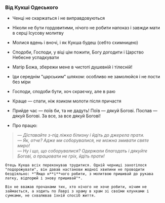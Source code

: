 ### Від Кукші Одеського

+ Ченці не скаржаться і не виправдовуються

+ Ніколи не бути гордовитими, нічого не робити напоказ і завжди мати в серці Ісусову молитву

+ Молися вдень і вночі, і як Кукша будеш (себто схимницею)

+ Сподоби, Господи, у віці цім пожити, Богу догодити і Царство Небесне успадкувати

+ Матір Божа, збережи мене в чистоті душевній і тілесній!

+ Іди середнім "царським" шляхом: особливо не замолюйся і не пости без міри

+ Господи, сподоби бути, хоч скраєчку, але в раю

+ Краще — спати, ніж язиком молоти після причастя

+ Прийде час — поїв би, та не дадуть! Поїв — дякуй Богові. Поспав — дякуй Богові. За все, за все дякуй Богові!

+ Про працю:
> *— Діставайте з-під ліжка білизну і йдіть до джерела прати.  
  — Як, отче? Адже ми соборувалися, не можна змивати святе миро!  
  — Ну і що, що соборувалися? Одержали благодать і дякуйте Богові, а працювати не гріх, йдіть прати!*
    
    Отець Кукша всіх переконував трудитися. Одній черниці захотілося "подорожувати", він давав настанови жодної хвилини не проводити бездіяльно: *"Якщо н**і**чого робити, з молитвою пришивай до рукава латку, відпорюй і знову пришивай"*.
    
    Він не вважав прочанами тих, хто нічого не хоче робити, нічим не займається, а ходить по Лаврі з храму в храм зі своїми клунками і сумками, не схвалював їхній спосіб життя.
